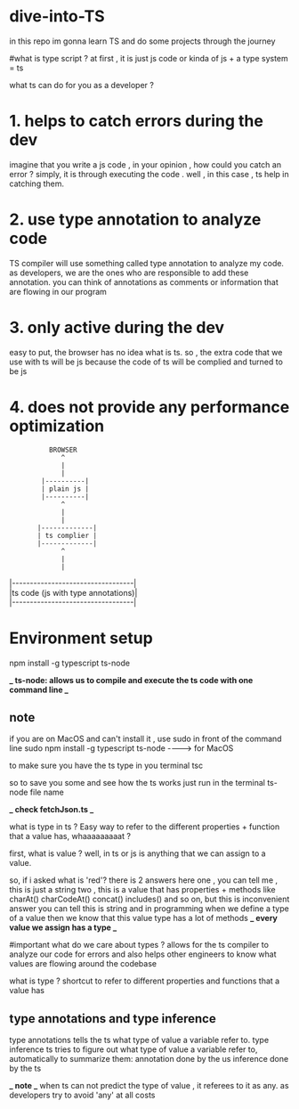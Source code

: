 # dive-into-TS

in this repo im gonna learn TS and do some projects through the journey

#what is type script ?
at first , it is just js code or kinda of
js + a type system = ts

what ts can do for you as a developer ?

# 1. helps to catch errors during the dev

imagine that you write a js code , in your opinion , how could you catch an error ?
simply, it is through executing the code . well , in this case , ts help in catching them.

# 2. use type annotation to analyze code

TS compiler will use something called type annotation to analyze my code. as developers, we are the ones who are responsible to add these annotation.
you can think of annotations as comments or information that are flowing in our program

# 3. only active during the dev

easy to put, the browser has no idea what is ts. so , the extra code that we use with ts will be js because the code of ts will be complied and turned to be js

# 4. does not provide any performance optimization

              BROWSER
                 ^
                 |
                 |
            |----------|
            | plain js |
            |----------|
                 ^
                 |
                 |
           |-------------|
           | ts complier |
           |-------------|
                 ^
                 |
                 |

|----------------------------------|  
|ts code (js with type annotations)|  
|----------------------------------|

# Environment setup

npm install -g typescript ts-node

**_ ts-node: allows us to compile and execute the ts code with one command line _**

## note

if you are on MacOS and can't install it , use sudo in front of the command line
sudo npm install -g typescript ts-node ----> for MacOS

to make sure you have the ts type in you terminal tsc

so to save you some and see how the ts works
just run in the terminal
ts-node file name

**_ check fetchJson.ts _**

what is type in ts ?
Easy way to refer to the different properties + function that a value has, whaaaaaaaaat ?

first, what is value ?
well, in ts or js is anything that we can assign to a value.

so, if i asked what is 'red'?
there is 2 answers here
one , you can tell me , this is just a string
two , this is a value that has properties + methods like charAt()
charCodeAt()
concat()
includes() and so on, but this is inconvenient answer you can tell this is string and in programming when we define a type of a value
then we know that this value type has a lot of methods
**_ every value we assign has a type _**

#important
what do we care about types ?
allows for the ts compiler to analyze our code for errors
and also helps other engineers to know what values are flowing around the codebase

what is type ?
shortcut to refer to different properties and functions that a value has

## type annotations and type inference

type annotations tells the ts what type of value a variable refer to.
type inference ts tries to figure out what type of value a variable refer to, automatically
to summarize them:
annotation done by the us
inference done by the ts

**_ note _**
when ts can not predict the type of value , it referees to it as any.
as developers try to avoid 'any' at all costs
